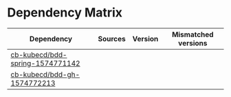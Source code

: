# Dependency Matrix

Dependency | Sources | Version | Mismatched versions
---------- | ------- | ------- | -------------------
[cb-kubecd/bdd-spring-1574771142](https://github.com/cb-kubecd/bdd-spring-1574771142.git) |  | []() | 
[cb-kubecd/bdd-gh-1574772213](https://github.com/cb-kubecd/bdd-gh-1574772213.git) |  | []() | 
